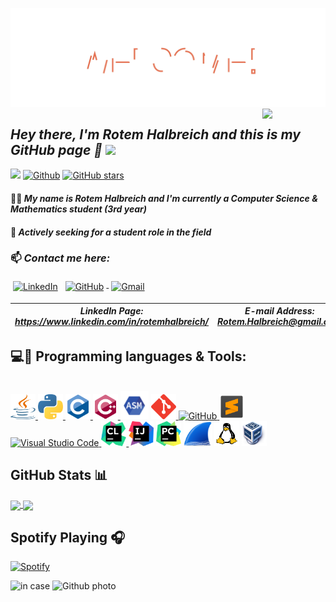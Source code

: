 ![WELCOME!](header.svg) <a href="https://github.com/nschloe/optimesh">
  <img src="https://nschloe.github.io/optimesh/cvt-uniform-qnf.webp" align="right" width="20%"/>
</a>

## *Hey there, I'm Rotem Halbreich and this is my GitHub page 👋* <img src="https://raw.githubusercontent.com/MartinHeinz/MartinHeinz/master/wave.gif" width="30px">

![](https://visitor-badge.laobi.icu/badge?page_id=RotemHalbreich.RotemHalbreich) 
[![Github](https://img.shields.io/github/followers/RotemHalbreich?label=Followers&style=social)](https://github.com/RotemHalbreich) 
[![GitHub stars](https://img.shields.io/github/stars/RotemHalbreich?label=Stars&style=social)](https://github.com/RotemHalbreich)

#### 👨‍🎓 *My name is Rotem Halbreich and I'm currently a Computer Science & Mathematics student (3rd year)*
#### 💼 *Actively seeking for a student role in the field*

### 📫 *Contact me here:* <p align="left">
<a href="https://www.linkedin.com/in/rotemhalbreich/" target="LinkedIn" rel="noopener noreferrer"> <img src="https://upload.wikimedia.org/wikipedia/commons/thumb/c/ca/LinkedIn_logo_initials.png/768px-LinkedIn_logo_initials.png" alt="LinkedIn" height="40" style="vertical-align:top; margin:4px"></a>
 <a href="https://github.com/RotemHalbreich" target="GitHub" rel="noopener noreferrer"> <img src="https://logoeps.com/wp-content/uploads/2014/04/25657-github-sign-icon-vector-icon-vector-eps.png" alt="GitHub" height="40" style="vertical-align:top; margin:4px"> </a>
 <a href="mailto:rotem.halbreich@gmail.com" target="Gmail"> <img src="https://cdn.worldvectorlogo.com/logos/official-gmail-icon-2020-.svg" alt="Gmail" height="40" style="vertical-align:top; margin:4px"></a>
</p>

| *LinkedIn Page: https://www.linkedin.com/in/rotemhalbreich/* | *E-mail Address: Rotem.Halbreich@gmail.com* |
------------------------------------------------------|------------------------------------------------------- 

## 💻🧰 Programming languages & Tools:
<br />
<a href="https://www.java.com" title="Java"> <img src="https://github.com/Jewgah/MyIcons/blob/master/java.svg" alt="java" width="40" height="40"/>  </a>  
<a href="https://www.python.org" title="Python"> <img src="https://github.com/Jewgah/MyIcons/blob/master/python.svg" alt="python" width="40" height="40"/>  </a>  
<a href="https://www.cprogramming.com/" title="C"> <img src="https://raw.githubusercontent.com/devicons/devicon/master/icons/c/c-original.svg" alt="c" width="40" height="40"/> </a>
<a href="https://www.w3schools.com/cpp/" title="C++"> <img src="https://raw.githubusercontent.com/devicons/devicon/master/icons/cplusplus/cplusplus-original.svg" alt="cplusplus" width="40" height="40"/> </a>
<a href="https://www.asm-smt.com/en/" title="Assembly"> <img src="https://github.com/Jewgah/MyIcons/blob/master/assembly.png" alt="ASM" width="45" height="45"/></a>
<a href="https://git-scm.com/" title="Git"> <img src="https://github.com/Jewgah/MyIcons/blob/master/git.svg" alt="Git" width="40" height="40"/>  </a>
<a href="https://git-scm.com/" title="GitHub"> <img src="https://upload.wikimedia.org/wikipedia/commons/thumb/a/ae/Github-desktop-logo-symbol.svg/1024px-Github-desktop-logo-symbol.svg.png" alt="GitHub" width="40" height="40"/>  </a>
<a href="https://www.sublimetext.com/" title="SublimeText"> <img src="https://github.com/Jewgah/MyIcons/blob/master/Sublime_text.png" alt="SublimeText" width="40" height="40"/></a>
<a href="https://code.visualstudio.com/" title="Visual Studio Code"> <img src="https://github.com/tomchen/stack-icons/blob/master/logos/visual-studio-code.svg" alt="Visual Studio Code" width="40" height="40"/>  </a>
<a href="https://www.jetbrains.com/clion/" title="CLion"> <img src="https://github.com/Jewgah/MyIcons/blob/master/clion.svg" alt="CLion" width="40" height="40"/>  </a>  
<a href="https://www.jetbrains.com/idea/" title="IntelliJ IDEA"> <img src="https://github.com/Jewgah/MyIcons/blob/master/intellij-idea.svg" alt="Intellij IDEA" width="40" height="40"/></a>  
<a href="https://www.jetbrains.com/pycharm/" title="PyCharm"> <img src="https://github.com/Jewgah/MyIcons/blob/master/pycharm.svg" alt="PyCharm" width="40" height="40"/></a>
<a href="https://www.wireshark.org/" title="WireShark"> <img src="https://github.com/Jewgah/MyIcons/blob/master/Wireshark.png" alt="WireShark" width="45" height="40"/></a>
<a href="https://en.wikipedia.org/wiki/Linux" title="Linux"> <img src="https://github.com/Jewgah/MyIcons/blob/master/Linux.png" alt="Linux" width="40" height="40"/></a>
<a href="https://www.virtualbox.org/" title="Oracle VM VirtualBox"> <img src="https://github.com/Jewgah/MyIcons/blob/master/Virtualbox_logo.png" alt="VirtualBox" width="40" height="40"/>  </a>
<br />

## GitHub Stats 📊
<a href="https://github.com/anuraghazra/convoychat">
  <img align="center" src="https://github-readme-stats.vercel.app/api?username=RotemHalbreich&show_icons=true&theme=radical&layout=compact&line_height=20" />
</a>
<a href="https://github.com/anuraghazra/github-readme-stats">
  <img align="center" src="https://github-readme-stats.vercel.app/api/top-langs/?username=RotemHalbreich&theme=radical&layout=compact" />
</a>

## Spotify Playing 🎧
[![Spotify](https://spotify-rotemhalbreich.vercel.app/api/spotify)](https://open.spotify.com/user/spotify-rotemhalbreich)

![in case](https://user-images.githubusercontent.com/66558110/111876374-16344480-89a7-11eb-85e7-d72fd27d3598.png)
![Github photo](https://avatars0.githubusercontent.com/u/6667880?s=400&v=4)

<!--
**RotemHalbreich/RotemHalbreich** is a ✨ _special_ ✨ repository because its `README.md` (this file) appears on your GitHub profile.
Here are some ideas to get you started:
- 🔭 I’m currently working on ...
- 🌱 I’m currently learning ...
- 👯 I’m looking to collaborate on ...
- 🤔 I’m looking for help with ...
- 💬 Ask me about ...
- 📫 How to reach me: ...
- 😄 Pronouns: ...
- ⚡ Fun fact: ...
-->
